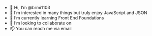 - 👋 Hi, I’m @brmi1103
- 👀 I’m interested in many things but truly enjoy JavaScript and JSON
- 🌱 I’m currently learning Front End Foundations
- 💞️ I’m looking to collaborate on 
- 📫 You can reach me via email

<!---
brmi1103/brmi1103 is a ✨ special ✨ repository because its `README.md` (this file) appears on your GitHub profile.
You can click the Preview link to take a look at your changes.
--->

